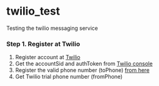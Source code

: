 # twilio_test
Testing the twilio messaging service
<section>
		<h3>Step 1. Register at Twilio</h3>
		<ol>
			<li>Register account at <a href='https://www.twilio.com' target="_blank">Twilio</a></li>
			<li>Get the accountSid and authToken from <a href='https://www.twilio.com/console' target='_blank'>Twilio console</a></li>
			<li>Register the valid phone number (toPhone) <a href='https://www.twilio.com/console/phone-numbers/incoming'>from here</a></li>
			<li>Get Twilio trial phone number (fromPhone)</li>
		</ol>
	</section>
